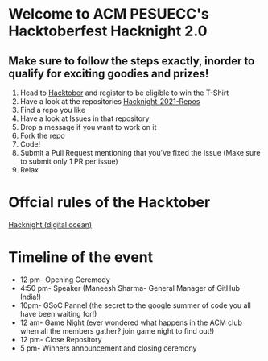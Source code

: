 # Welcome to ACM PESUECC's Hacktoberfest Hacknight 2.0

## Make sure to follow the steps exactly, inorder to qualify for exciting goodies and prizes!
1. Head to [Hacktober](https://hacktoberfest.digitalocean.com) and register to be eligible to win the T-Shirt
2. Have a look at the repositories [Hacknight-2021-Repos](https://github.com/acmpesuecc/hacknight-2021-repos/blob/main/README.md)
3. Find a repo you like
4. Have a look at Issues in that repository
5. Drop a message if you want to work on it
6. Fork the repo
7. Code!
8. Submit a Pull Request mentioning that you've fixed the Issue (Make sure to submit only 1 PR per issue)
9. Relax

# Offcial rules of the Hacktober
[Hacknight (digital ocean)](https://hacktoberfest.digitalocean.com/resources/maintainers)

# Timeline of the event
- 12 pm- Opening Ceremody
- 4:50 pm- Speaker (Maneesh Sharma- General Manager of GitHub India!)
- 10pm- GSoC Pannel (the secret to the google summer of code you all have been waiting for!)
- 12 am- Game Night (ever wondered what happens in the ACM club when all the members gather? join game night to find out!)
- 12 pm- Close Repository
- 5 pm- Winners announcement and closing ceremony
